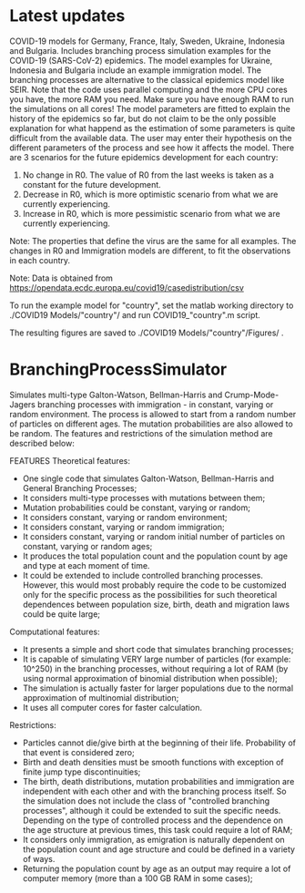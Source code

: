 # Latest updates
COVID-19 models for Germany, France, Italy, Sweden, Ukraine, Indonesia and Bulgaria. Includes branching process simulation examples for the COVID-19 (SARS-CoV-2) epidemics. The model examples for Ukraine, Indonesia and Bulgaria include an example immigration model. The branching processes are alternative to the classical epidemics model like SEIR. Note that the code uses parallel computing and the more CPU cores you have, the more RAM you need. Make sure you have enough RAM to run the simulations on all cores!
The model parameters are fitted to explain the history of the epidemics so far, but do not claim to be the only possible explanation for what happend as the estimation of some parameters is quite difficult from the available data. The user may enter their hypothesis on the different parameters of the process and see how it affects the model. There are 3 scenarios for the future epidemics development for each country:
1. No change in R0. The value of R0 from the last weeks is taken as a constant for the future development.
2. Decrease in R0, which is more optimistic scenario from what we are currently experiencing.
3. Increase in R0, which is more pessimistic scenario from what we are currently experiencing.

Note: The properties that define the virus are the same for all examples. The changes in R0 and Immigration models are different, to fit the observations in each country.

Note: Data is obtained from https://opendata.ecdc.europa.eu/covid19/casedistribution/csv

To run the example model for "country", set the matlab working directory to ./COVID19 Models/"country"/ and run COVID19_"country".m script.

The resulting figures are saved to ./COVID19 Models/"country"/Figures/ .

# BranchingProcessSimulator
Simulates multi-type Galton-Watson, Bellman-Harris and Crump-Mode-Jagers branching processes with immigration - in constant, varying or random environment. The process is allowed to start from a random number of particles on different ages. The mutation probabilities are also allowed to be random. The features and restrictions of the simulation method are described below:

FEATURES
Theoretical features:
- One single code that simulates Galton-Watson, Bellman-Harris and General Branching Processes;
- It considers multi-type processes with mutations between them;
- Mutation probabilities could be constant, varying or random;
- It considers constant, varying or random environment;
- It considers constant, varying or random immigration;
- It considers constant, varying or random initial number of particles on constant, varying or random ages;
- It produces the total population count and the population count by age and type at each moment of time.
- It could be extended to include controlled branching processes. However, this would most probably require the code to be customized only for the specific process as the possibilities for such theoretical dependences between population size, birth, death and migration laws could be quite large;

Computational features:
- It presents a simple and short code that simulates branching processes;
- It is capable of simulating VERY large number of particles (for example: 10^250) in the branching processes, without requiring a lot of RAM (by using normal approximation of binomial distribution when possible);
- The simulation is actually faster for larger populations due to the normal approximation of multinomial distribution;
- It uses all computer cores for faster calculation.

Restrictions:
- Particles cannot die/give birth at the beginning of their life. Probability of that event is considered zero;
- Birth and death densities must be smooth functions with exception of finite jump type discontinuities;
- The birth, death distributions, mutation probabilities and immigration are independent with each other and with the branching process itself. So the simulation does not include the class of "controlled branching processes", although it could be extended to suit the specific needs. Depending on the type of controlled process and the dependence on the age structure at previous times, this task could require a lot of RAM;
- It considers only immigration, as emigration is naturally dependent on the population count and age structure and could be defined in a variety of ways.
- Returning the population count by age as an output may require a lot of computer memory (more than a 100 GB RAM in some cases);
